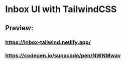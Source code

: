 # Inbox UI with TailwindCSS

## Preview:

### https://inbox-tailwind.netlify.app/

### https://codepen.io/supacode/pen/NWNMwav
